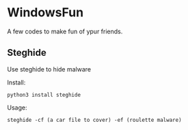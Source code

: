 # WindowsFun

A few codes to make fun of ypur friends.

## Steghide

Use steghide to hide malware

Install:

    python3 install steghide

Usage:    
    
    steghide -cf (a car file to cover) -ef (roulette malware)

